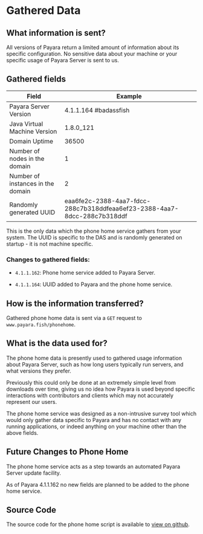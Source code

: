 # Gathered Data

## What information is sent?

All versions of Payara return a limited amount of information about its specific configuration. No sensitive data about your machine or your specific usage of Payara Server is sent to us.

## Gathered fields

|Field|Example|
|---|---|
|Payara Server Version|4.1.1.164 #badassfish|
|Java Virtual Machine Version|1.8.0_121|
|Domain Uptime|36500|
|Number of nodes in the domain|1|
|Number of instances in the domain|2|
|Randomly generated UUID|eaa6fe2c-2388-4aa7-fdcc-288c7b318ddfeaa6ef23-2388-4aa7-8dcc-288c7b318ddf|

This is the only data which the phone home service gathers from your system. The UUID is specific to the DAS and is randomly generated on startup - it is not machine specific.

### Changes to gathered fields:

- `4.1.1.162`: Phone home service added to Payara Server.

- `4.1.1.164`: UUID added to Payara and the phone home service.

## How is the information transferred?

Gathered phone home data is sent via a `GET` request to `www.payara.fish/phonehome`.

## What is the data used for?

The phone home data is presently used to gathered usage information about Payara Server, such as how long users typically run servers, and what versions they prefer.

Previously this could only be done at an extremely simple level from downloads over time, giving us no idea how Payara is used beyond specific interactions with contributors and clients which may not accurately represent our users.

The phone home service was designed as a non-intrusive survey tool which would only gather data specific to Payara and has no contact with any running applications, or indeed anything on your machine other than the above fields.

## Future Changes to Phone Home

The phone home service acts as a step towards an automated Payara Server update facility.

As of Payara 4.1.1.162 no new fields are planned to be added to the phone home service.

## Source Code

The source code for the phone home script is available to [view on github](https://github.com/payara/Payara/blob/master/nucleus/payara-modules/phonehome-bootstrap/src/main/java/fish/payara/nucleus/phonehome/PhoneHomeTask.javahttps://github.com/payara/Payara/blob/master/nucleus/payara-modules/phonehome-bootstrap/src/main/java/fish/payara/nucleus/phonehome/PhoneHomeTask.java).
